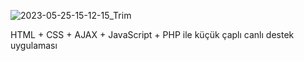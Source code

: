 ![2023-05-25-15-12-15_Trim](https://github.com/eneskaracaa0/chat_app_PHP/assets/130259299/5eef0c8c-3040-4501-844b-b48e0f513906)

HTML + CSS + AJAX + JavaScript + PHP ile küçük çaplı canlı destek uygulaması
